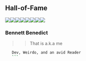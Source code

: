 ## Hall-of-Fame
 [![](https://sourcerer.io/fame/BaharaJr/BaharaJr/baharajr/images/0)](https://sourcerer.io/fame/BaharaJr/BaharaJr/baharajr/links/0)[![](https://sourcerer.io/fame/BaharaJr/BaharaJr/baharajr/images/1)](https://sourcerer.io/fame/BaharaJr/BaharaJr/baharajr/links/1)[![](https://sourcerer.io/fame/BaharaJr/BaharaJr/baharajr/images/2)](https://sourcerer.io/fame/BaharaJr/BaharaJr/baharajr/links/2)[![](https://sourcerer.io/fame/BaharaJr/BaharaJr/baharajr/images/3)](https://sourcerer.io/fame/BaharaJr/BaharaJr/baharajr/links/3)[![](https://sourcerer.io/fame/BaharaJr/BaharaJr/baharajr/images/4)](https://sourcerer.io/fame/BaharaJr/BaharaJr/baharajr/links/4)[![](https://sourcerer.io/fame/BaharaJr/BaharaJr/baharajr/images/5)](https://sourcerer.io/fame/BaharaJr/BaharaJr/baharajr/links/5)[![](https://sourcerer.io/fame/BaharaJr/BaharaJr/baharajr/images/6)](https://sourcerer.io/fame/BaharaJr/BaharaJr/baharajr/links/6)[![](https://sourcerer.io/fame/BaharaJr/BaharaJr/baharajr/images/7)](https://sourcerer.io/fame/BaharaJr/BaharaJr/baharajr/links/7)

### Bennett Benedict
 >> That is a.k.a me

 ```bash
    Dev, Weirdo, and an avid Reader
    ```
   
